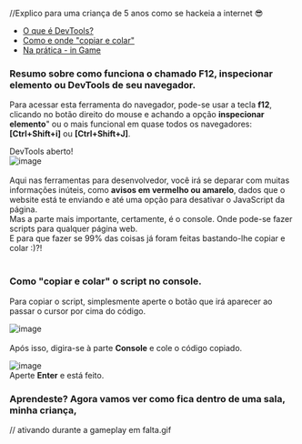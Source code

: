 
//Explico para uma criança de 5 anos como se hackeia a internet 😎

- [O que é DevTools?](https://github.com/reddap/gartic-extension/new/main#resumo-sobre-como-funciona-o-chamado-f12-inspecionar-elemento-ou-devtools-de-seu-navegador)
- [Como e onde "copiar e colar"](https://github.com/reddap/gartic-extension/new/main#como-copiar-e-colar-o-script-no-console)
- [Na prática - in Game]()


### Resumo sobre como funciona o chamado F12, inspecionar elemento ou DevTools de seu navegador.

Para acessar esta ferramenta do navegador, pode-se usar a tecla **f12**, clicando no botão direito do mouse e achando a opção **inspecionar elemento**" ou o mais funcional em quase todos os navegadores: **[Ctrl+Shift+i]** ou **[Ctrl+Shift+J]**.

DevTools aberto!<br>
![image](https://user-images.githubusercontent.com/70059776/152788205-f253c283-c359-4f98-83e8-0b10656d307d.png)
<br>
<br>
Aqui nas ferramentas para desenvolvedor, você irá se deparar com muitas informações inúteis, como **avisos em vermelho ou amarelo**, dados que o website está te enviando e até uma opção para desativar o JavaScript da página.<br>
Mas a parte mais importante, certamente, é o console. Onde pode-se fazer scripts para qualquer página web.<br>
E para que fazer se 99% das coisas já foram feitas bastando-lhe copiar e colar :)?!
<br>
<br>

### Como "copiar e colar" o script no console.

Para copiar o script, simplesmente aperte o botão que irá aparecer ao passar o cursor por cima do código.

![image](https://user-images.githubusercontent.com/70059776/152791799-2e724e66-32aa-4198-b6ae-c3d21cb70c2b.png)
<br>
<br>
Após isso, digira-se à parte **Console** e cole o código copiado.

![image](https://user-images.githubusercontent.com/70059776/152789205-0bb8c530-3a54-47d9-8485-79ff1814c04c.png)
<br>
Aperte **Enter** e está feito.

### Aprendeste? Agora vamos ver como fica dentro de uma sala, minha criança,

// ativando durante a gameplay em falta.gif
